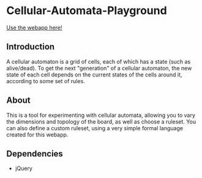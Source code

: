 # Cellular-Automata-Playground
 
[Use the webapp here!](https://jwang541.github.io/Cellular-Automata-Playground/)

## Introduction
A cellular automaton is a grid of cells, each of which has a state (such as alive/dead). To get the next "generation" of a cellular automaton, the new state of each cell depends on the current states of the cells around it, according to some set of rules.

## About
This is a tool for experimenting with cellular automata, allowing you to vary the dimensions and topology of the board, as well as choose a ruleset. You can also define a custom ruleset, using a very simple formal language created for this webapp.

## Dependencies
* jQuery